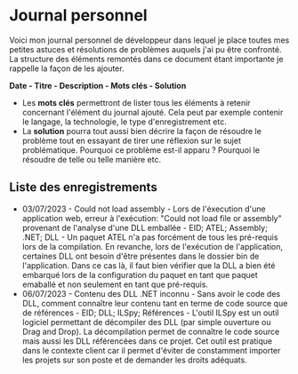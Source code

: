 # Journal personnel

Voici mon journal personnel de développeur dans lequel je place toutes mes petites astuces et résolutions de problèmes auquels j'ai pu être confronté. La structure des éléments remontés dans ce document étant importante je rappelle la façon de les ajouter.

**Date - Titre - Description - Mots clés - Solution**

- Les **mots clés** permettront de lister tous les éléments à retenir concernant l'élément du journal ajouté. Cela peut par exemple contenir le langage, la technologie, le type d'enregistrement etc. 
- La **solution** pourra tout aussi bien décrire la façon de résoudre le problème tout en essayant de tirer une réflexion sur le sujet problématique. Pourquoi ce problème est-il apparu ? Pourquoi le résoudre de telle ou telle manière etc.

## Liste des enregistrements

- 03/07/2023 - Could not load assembly - Lors de l'éxecution d'une application web, erreur à l'exécution: "Could not load file or assembly" provenant de l'analyse d'une DLL emballée - EID; ATEL; Assembly; .NET; DLL - Un paquet ATEL n'a pas forcément de tous les pré-requis lors de la compilation. En revanche, lors de l'exécution de l'application, certaines DLL ont besoin d'être présentes dans le dossier bin de l'application. Dans ce cas là, il faut bien vérifier que la DLL a bien été embarqué lors de la configuration du paquet en tant que paquet emaballé et non seulement en tant que pré-requis.
- 06/07/2023 - Contenu des DLL .NET inconnu - Sans avoir le code des DLL, comment connaître leur contenu tant en terme de code source que de références - EID; DLL; ILSpy; Références - L'outil ILSpy est un outil logiciel permettant de décompiler des DLL (par simple ouverture ou Drag and Drop). La décompilation permet de connaître le code source mais aussi les DLL référencées dans ce projet. Cet outil est pratique dans le contexte client car il permet d'éviter de constamment importer les projets sur son poste et de demander les droits adéquats. 
